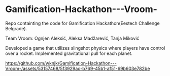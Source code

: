 # Gamification-Hackathon---Vroom-
Repo containting the code for Gamification Hackathon(Eestech Challenge Belgrade).


Team Vroom:
Ognjen Aleksić, Aleksa Madžarević, Tanja Miković


Developed a game that utilizes slingshot physics where players have control over a rocket. Implemented gravitational pull for each
planet.


https://github.com/wknjk/Gamification-Hackathon---Vroom-/assets/53157468/5f3929ac-b769-45b1-af51-69b603e782be


